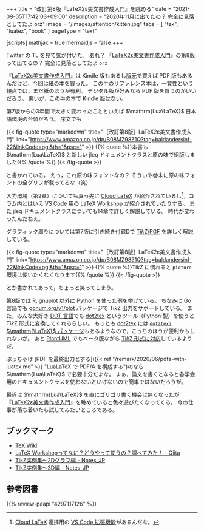 +++
title = "改訂第8版『LaTeX2ε美文書作成入門』を眺める"
date =  "2021-09-05T17:42:03+09:00"
description = "2020年11月に出てたの？ 完全に見落としてたよ orz"
image = "/images/attention/kitten.jpg"
tags = [ "tex", "luatex", "book" ]
pageType = "text"

[scripts]
  mathjax = true
  mermaidjs = false
+++

Twitter の TL を見て気が付いた。
あれ？ 『[LaTeX2ε美文書作成入門]』の第8版って出てるの？ 完全に見落としてたよ `orz`

『[LaTeX2ε美文書作成入門]』は Kindle 版もあるし[版元]で買えば PDF 版もあるんだけど，今回は紙の本を買った。
この手のリファレンス本は，一覧性という観点では，まだ紙のほうが有利。
デジタル版が好みなら PDF 版を買うのがいいだろう。
悪いが，この手の本で Kindle 版はない。

第7版からの3年間で大きく変わったことといえば $\mathrm{Lua\LaTeX}$ 日本語環境の台頭だろう。
序文でも

{{< fig-quote type="markdown" title="［改訂第8版］LaTeX2ε美文書作成入門" link="https://www.amazon.co.jp/dp/B08MZ98Z1Q?tag=baldandersinf-22&linkCode=ogi&th=1&psc=1" >}}
{{% quote %}}本書も $\mathrm{Lua\LaTeX}$ と新しい jleq ドキュメントクラスと原の味で組版しました{{% /quote %}}
{{< /fig-quote >}}

と書かれている。
えっ，これ原の味フォントなの？ そういや巻末に原の味フォントの全グリフが載ってるな（笑）

入力環境（第2章）についても真っ先に [Cloud LaTeX] が紹介されているし[^clatex1]，コラム内とはいえ VS Code 用の [LaTeX Workshop](https://marketplace.visualstudio.com/items?itemName=James-Yu.latex-workshop "LaTeX Workshop - Visual Studio Marketplace") が紹介されていたりする。
また jleq ドキュメントクラスについても14章で詳しく解説している。
時代が変わったんだねぇ。

[^clatex1]: [Cloud LaTeX] 連携用の [VS Code 拡張機能](https://marketplace.visualstudio.com/items?itemName=cloudlatex.cloudlatex "Cloud LaTeX - Visual Studio Marketplace")があるんだな。

グラフィック周りについては第7版に引き続き付録Dで [$\mathrm{Ti}k\mathrm{Z}$/PGF][TikZ] を詳しく解説している。

{{< fig-quote type="markdown" title="［改訂第8版］LaTeX2ε美文書作成入門" link="https://www.amazon.co.jp/dp/B08MZ98Z1Q?tag=baldandersinf-22&linkCode=ogi&th=1&psc=1" >}}
{{% quote %}}$\mathrm{Ti}k\mathrm{Z}$ に慣れると `picture` 環境は使いたくなくなります{{% /quote %}}
{{< /fig-quote >}}

とか書かれてあって，ちょっと笑ってしまう。

第8版では R, gnuplot 以外に Python を使った例を挙げている。
ちなみに Go 言語でも [gonum.org/v1/plot](https://github.com/gonum/plot "gonum/plot: A repository for plotting and visualizing data") パッケージで $\mathrm{Ti}k\mathrm{Z}$ 出力をサポートしている。
また，みんな大好き [DOT 言語](https://graphviz.org/doc/info/lang.html "DOT Language | Graphviz")でも [dot2tex] というツール（Python 製）を使うと $\mathrm{Ti}k\mathrm{Z}$ 形式に変換してくれるらしい。
もっとも [dot2tex] には [`dot2texi` $\mathrm{\LaTeX}$ パッケージ](https://dot2tex.readthedocs.io/en/latest/tipsandtricks.html#the-dot2texi-latex-package)もあるようなので，こっちのほうが便利かもしれないが。
あと [PlantUML](https://plantuml.com/ "Open-source tool that uses simple textual descriptions to draw beautiful UML diagrams.") でもベータ版ながら [$\mathrm{Ti}k\mathrm{Z}$ 形式に対応](https://plantuml.com/ja/latex)しているようだ。

ぶっちゃけ [PDF を最終出力とする]({{< ref "/remark/2020/06/pdfa-with-luatex.md" >}} "LuaLaTeX で PDF/A を構成する")のなら $\mathrm{Lua\LaTeX}$ で必要十分だよな。
まぁ，論文を書くとなると各学会用のドキュメントクラスを使わないといけないので簡単ではないだろうが。

最近は $\mathrm{Lua\LaTeX}$ を直にゴリゴリ書く機会は無くなったが『[LaTeX2ε美文書作成入門]』を眺めていると色々遊びたくなってくる。
今の仕事が落ち着いたら試してみたいところである。

[LaTeX2ε美文書作成入門]: https://www.amazon.co.jp/dp/4297117126?tag=baldandersinf-22&linkCode=ogi&th=1&psc=1 "[改訂第8版]LaTeX2ε美文書作成入門 | 奥村晴彦, 黒木裕介 |本 | 通販 | Amazon"
[版元]: https://gihyo.jp/book/2020/978-4-297-11712-2 "［改訂第8版］LaTeX2ε美文書作成入門：書籍案内｜技術評論社"
[Cloud LaTeX]: https://cloudlatex.io/ "Cloud LaTeX | Build your own LaTeX environment, in seconds"
[TikZ]: https://github.com/pgf-tikz "pgf-tikz"
[dot2tex]: https://dot2tex.readthedocs.io/ "dot2tex - A Graphviz to LaTeX converter — dot2tex 2.11.3 documentation"

## ブックマーク

- [TeX Wiki](https://texwiki.texjp.org/)
- [LaTeX Workshopってなに？どうやって使うの？調べてみた！ - Qiita](https://qiita.com/moinslut/items/bc1d1b1e13cb38377406)
- [TikZ実例集〜2Dグラフ編 - Notes_JP](https://www.mynote-jp.com/entry/TikZ-examples-2D-graph)
- [TikZ実例集〜3D編 - Notes_JP](https://www.mynote-jp.com/entry/TikZ-examples)

## 参考図書

{{% review-paapi "4297117126" %}} <!-- LaTeX2ε美文書作成入門 -->
